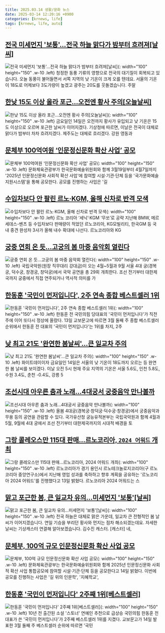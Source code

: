 ```yaml
---
title: 2025.03.14 생활/문화 뉴스
date: 2025-03-14 12:20:16 +0900
categories: [krnews, life]
tags: [krnews, life, auto]
---
```

## [전국 미세먼지 '보통'…전국 하늘 맑다가 밤부터 흐려져[날씨]](https://n.news.naver.com/mnews/article/055/0001239843)

![전국 미세먼지 '보통'…전국 하늘 맑다가 밤부터 흐려져[날씨]](https://mimgnews.pstatic.net/image/origin/055/2025/03/14/1239843.jpg?type=nf220_150){: width="100" height="150" .w-10 .left}
청정한 동풍 기류의 영향으로 전국의 대기질이 회복되고 있습니다. 오늘 동풍이 불어들면서 서쪽 지역의 낮 기온이 크게 오를 텐데요. 서울의 기온이 18도로 어제보다 3도가량이 높겠고 광주는 20도를 웃돌겠습니다. 주말

## [한낮 15도 이상 올라 포근…오전엔 황사 주의[오늘날씨]](https://n.news.naver.com/mnews/article/003/0013118810)

![한낮 15도 이상 올라 포근…오전엔 황사 주의[오늘날씨]](https://mimgnews.pstatic.net/image/origin/003/2025/03/14/13118810.jpg?type=nf220_150){: width="100" height="150" .w-10 .left}
금요일인 14일은 오전까지 황사가 유입되고 낮 기온은 15도 이상으로 오르며 포근한 날씨가 이어지겠다. 기상청에 따르면, 이날은 전국이 대체로 맑다가 밤부터 차차 흐려지겠다. 제주도는 대체로 흐리겠다. 강원 영동과

## [문체부 100억여원 ‘인문정신문화 확산 사업’ 공모](https://n.news.naver.com/mnews/article/277/0005560654)

![문체부 100억여원 ‘인문정신문화 확산 사업’ 공모](https://mimgnews.pstatic.net/image/origin/277/2025/03/14/5560654.jpg?type=nf220_150){: width="100" height="150" .w-10 .left}
문화체육관광부가 한국문화예술위원회와 함께 3월19일부터 4월7일까지 '2025년 인문정신문화 사회적 확산 사업'에 참여할 시설·기관·단체 등을 '국가문화예술지원시스템'을 통해 공모한다. 공모를 진행하는 사업은 '길

## [수입차보다 안 팔린 르노·KGM, 올해 신차로 반격 모색](https://n.news.naver.com/mnews/article/366/0001060914)

![수입차보다 안 팔린 르노·KGM, 올해 신차로 반격 모색](https://mimgnews.pstatic.net/image/origin/366/2025/03/14/1060914.jpg?type=nf220_150){: width="100" height="150" .w-10 .left}
르노 코리아 ‘세닉’·KGM ‘무쏘’로 공략 지난해 BMW, 메르세데스-벤츠 등 수입차보다 판매량이 적었던 르노코리아, KG모빌리티, 한국GM 등 국내 중견 완성차 3사가 올해 내수 확대에 나선다. 르노코리아와 KG

## [궁중 연회 온 듯...고궁의 봄 마중 음악회 열린다](https://n.news.naver.com/mnews/article/310/0000123823)

![궁중 연회 온 듯...고궁의 봄 마중 음악회 열린다](https://mimgnews.pstatic.net/image/origin/310/2025/03/14/123823.jpg?type=nf220_150){: width="100" height="150" .w-10 .left}
국립국악원(원장 직무대리 강대금)이 오는 4월~5월과 9월 서울 4대 궁(경복궁, 덕수궁, 창경궁, 창덕궁)에서 국악 공연을 총 29회 개최한다. 조선 전기부터 대한제국까지 궁중에서 직접 연주되거나 역사적 의미를 가

## [한동훈 '국민이 먼저입니다', 2주 연속 종합 베스트셀러 1위](https://n.news.naver.com/mnews/article/421/0008129495)

![한동훈 '국민이 먼저입니다', 2주 연속 종합 베스트셀러 1위](https://mimgnews.pstatic.net/image/origin/421/2025/03/14/8129495.jpg?type=nf220_150){: width="100" height="150" .w-10 .left}
한동훈 전 국민의힘 당대표의 '국민이 먼저입니다'가 직전 주에 이어 또다시 정상에 올랐다. 13일 교보문고에 따르면 3월 둘째 주 종합 베스트셀러 순위에서 한동훈 전 대표의 '국민이 먼저입니다'는 1위를 차지, 2주

## [낮 최고 21도 '완연한 봄날씨'…큰 일교차 주의](https://n.news.naver.com/mnews/article/001/0015264747)

![낮 최고 21도 '완연한 봄날씨'…큰 일교차 주의](https://mimgnews.pstatic.net/image/origin/001/2025/03/14/15264747.jpg?type=nf220_150){: width="100" height="150" .w-10 .left}
화이트데이이자 금요일인 14일은 서울의 낮 기온이 18도까지 오르는 등 완연한 봄 날씨를 보이겠다. 이날 오전 5시 현재 주요 지역의 기온은 서울 5.6도, 인천 5.8도, 수원 3.4도, 춘천 -0.4도, 강릉 5

## [조선시대 아우른 춤과 노래…4대궁서 궁중음악 만나볼까](https://n.news.naver.com/mnews/article/662/0000063786)

![조선시대 아우른 춤과 노래…4대궁서 궁중음악 만나볼까](https://mimgnews.pstatic.net/image/origin/662/2025/03/14/63786.jpg?type=nf220_150){: width="100" height="150" .w-10 .left}
올봄 4대궁(경복궁·창덕궁·덕수궁·창경궁)에서 궁중음악과 무용 등의 공연을 관람할 수 있다. 국가유산청 궁능유적본부는 국립국악원과 함께 4월과 5월, 9월에 4대 궁에서 조선 전기부터 대한제국까지의 시대적 배경을 토

## [그랑 콜레오스만 115대 판매…르노코리아, `2024 어워드` 개최](https://n.news.naver.com/mnews/article/029/0002941056)

![그랑 콜레오스만 115대 판매…르노코리아, `2024 어워드` 개최](https://mimgnews.pstatic.net/image/origin/029/2025/03/13/2941056.jpg?type=nf220_150){: width="100" height="150" .w-10 .left}
르노코리아가 경기 용인시 르노테크놀로지코리아(구 르노코리아 중앙연구소)에서 지난해 영업 성과를 축하하고 향후 계획을 공유하는 '르노코리아 2024 어워드'를 진행했다고 13일 밝혔다. 르노코리아 2024 어워드는 스

## [맑고 포근한 봄, 큰 일교차 유의…미세먼지 '보통'[날씨]](https://n.news.naver.com/mnews/article/422/0000721127)

![맑고 포근한 봄, 큰 일교차 유의…미세먼지 '보통'[날씨]](https://mimgnews.pstatic.net/image/origin/422/2025/03/14/721127.jpg?type=nf220_150){: width="100" height="150" .w-10 .left}
전국 하늘은 대체로 맑은 가운데, 일교차 큰 전형적인 봄 날씨가 이어지겠습니다. 연일 기승을 부리던 황사와 먼지는 점차 해소되겠는데요. 자세한 날씨는 기상캐스터 연결해 알아보겠습니다. 김수진 캐스터. [캐스터] 네,

## [문체부, 100억 규모 인문정신문화 확산 사업 공모](https://n.news.naver.com/mnews/article/003/0013119017)

![문체부, 100억 규모 인문정신문화 확산 사업 공모](https://mimgnews.pstatic.net/image/origin/003/2025/03/14/13119017.jpg?type=nf220_150){: width="100" height="150" .w-10 .left}
문화체육관광부는 한국문화예술위원회와 함께 2025년 인문정신문화 사회적 확산 사업 통합공모에 참여할 시설·기관·단체 등을 공모한다고 14일 밝혔다. 이번에 공모를 진행하는 사업은 '길 위의 인문학', '지혜학교',

## [한동훈 '국민이 먼저입니다' 2주째 1위[베스트셀러]](https://n.news.naver.com/mnews/article/001/0015264818)

![한동훈 '국민이 먼저입니다' 2주째 1위[베스트셀러]](https://mimgnews.pstatic.net/image/origin/001/2025/03/14/15264818.jpg?type=nf220_150){: width="100" height="150" .w-10 .left}
10년 전 출간된 소설 '스토너' 연예인 추천으로 급상승 국민의힘 한동훈 전 대표가 쓴 '국민이 먼저입니다'가 2주째 베스트셀러 1위를 지켰다. 교보문고가 14일 발표한 3월 둘째 주 베스트셀러 순위에 따르면 '국민

